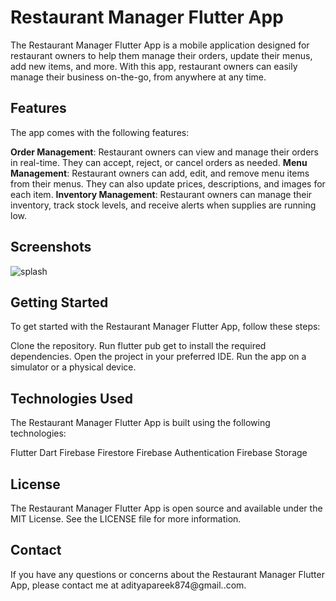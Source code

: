# Restaurant Manager Flutter App

The Restaurant Manager Flutter App is a mobile application designed for restaurant owners to help them manage their orders, update their menus, add new items, and more. With this app, restaurant owners can easily manage their business on-the-go, from anywhere at any time.

## Features

The app comes with the following features:

**Order Management**: Restaurant owners can view and manage their orders in real-time. They can accept, reject, or cancel orders as needed.
**Menu Management**: Restaurant owners can add, edit, and remove menu items from their menus. They can also update prices, descriptions, and images for each item.
**Inventory Management**: Restaurant owners can manage their inventory, track stock levels, and receive alerts when supplies are running low.

## Screenshots
![splash](https://user-images.githubusercontent.com/80575917/232205789-d3076da7-b3f4-487e-b3bd-aa8d9578d3fc.jpeg)

## Getting Started

To get started with the Restaurant Manager Flutter App, follow these steps:

Clone the repository.
Run flutter pub get to install the required dependencies.
Open the project in your preferred IDE.
Run the app on a simulator or a physical device.

## Technologies Used

The Restaurant Manager Flutter App is built using the following technologies:

Flutter
Dart
Firebase Firestore
Firebase Authentication
Firebase Storage

## License

The Restaurant Manager Flutter App is open source and available under the MIT License. See the LICENSE file for more information.

## Contact

If you have any questions or concerns about the Restaurant Manager Flutter App, please contact me at adityapareek874@gmail..com.
